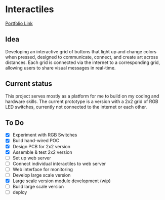 # Interactiles

[Portfolio Link](https://showspace.so/p/9350)

## Idea
Developing an interactive grid of buttons that light up and change colors when pressed, designed to communicate, connect, and create art across distances. 
Each grid is connected via the internet to a corresponding grid, allowing users to share visual messages in real-time.

## Current status
This project serves mostly as a platform for me to build on my coding and hardware skills. The current prototype is a version with a 2x2 grid of RGB LED switches, currently not connected to the internet or each other.

## To Do
- [x] Experiment with RGB Switches
- [x] Build hand-wired POC
- [x] Design PCB for 2x2 version
- [x] Assemble & test 2x2 version
- [ ] Set up web server
- [ ] Connect individual interactiles to web server
- [ ] Web interface for monitoring
- [ ] Develop large scale version
- [x] Large scale version module development (wip)
- [ ] Build large scale version
- [ ] deploy

